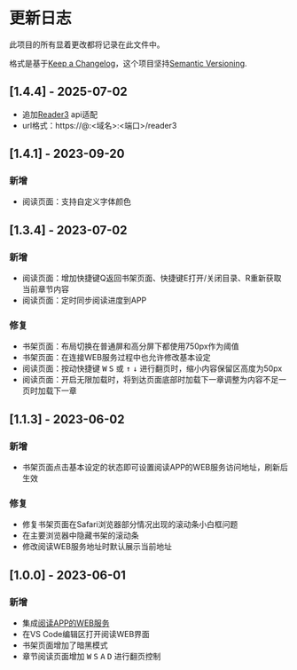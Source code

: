 # 更新日志

此项目的所有显着更改都将记录在此文件中。

格式是基于[Keep a Changelog](https://keepachangelog.com/en/1.0.0/)，这个项目坚持[Semantic Versioning](https://semver.org/spec/v2.0.0.html).

## [1.4.4] - 2025-07-02

- 追加[Reader3](https://github.com/hectorqin/reader) api适配
- url格式：https://<user>@<password>:<域名>:<端口>/reader3

## [1.4.1] - 2023-09-20

### 新增

- 阅读页面：支持自定义字体颜色

## [1.3.4] - 2023-07-02

### 新增

- 阅读页面：增加快捷键Q返回书架页面、快捷键E打开/关闭目录、R重新获取当前章节内容
- 阅读页面：定时同步阅读进度到APP

### 修复

- 书架页面：布局切换在普通屏和高分屏下都使用750px作为阈值
- 书架页面：在连接WEB服务过程中也允许修改基本设定
- 阅读页面：按动快捷键 <kbd>W</kbd> <kbd>S</kbd> 或 <kbd>↑</kbd> <kbd>↓</kbd> 进行翻页时，缩小内容保留区高度为50px
- 阅读页面：开启无限加载时，将到达页面底部时加载下一章调整为内容不足一页时加载下一章

## [1.1.3] - 2023-06-02

### 新增

- 书架页面点击基本设定的状态即可设置阅读APP的WEB服务访问地址，刷新后生效

### 修复

- 修复书架页面在Safari浏览器部分情况出现的滚动条小白框问题
- 在主要浏览器中隐藏书架的滚动条
- 修改阅读WEB服务地址时默认展示当前地址

## [1.0.0] - 2023-06-01

### 新增

- 集成[阅读APP的WEB服务](https://github.com/gedoor/legado/tree/master/modules/web)
- 在VS Code编辑区打开阅读WEB界面
- 书架页面增加了暗黑模式
- 章节阅读页面增加 <kbd>W</kbd> <kbd>S</kbd> <kbd>A</kbd> <kbd>D</kbd> 进行翻页控制
